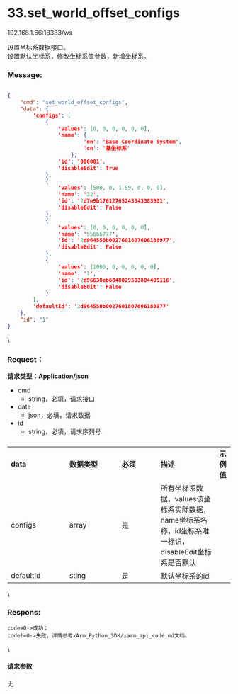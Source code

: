 # 33.set\_world\_offset\_configs

192.168.1.66:18333/ws

设置坐标系数据接口。\
设置默认坐标系，修改坐标系值参数，新增坐标系。

### Message: <a href="#message" id="message"></a>

```json

{
    "cmd": "set_world_offset_configs",
    "data": {
        'configs': [
            {
                'values': [0, 0, 0, 0, 0, 0], 
                'name': {
                        'en': 'Base Coordinate System', 
                        'cn': '基坐标系'
                    }, 
                'id': '000001', 
                'disableEdit': True
            }, 
            {
                'values': [500, 0, 1.89, 0, 0, 0], 
                'name': '32', 
                'id': '2d7e9b17612765243343383901', 
                'disableEdit': False
            }, 
            {
                'values': [0, 0, 0, 0, 0, 0], 
                'name': '55666777', 
                'id': '2d964550b0027601807606188977', 
                'disableEdit': False
            }, 
            {
                'values': [1000, 0, 0, 0, 0, 0], 
                'name': '1', 
                'id': '2d96630eb6848029503804405116', 
                'disableEdit': False
            }
        ], 
        'defaultId': '2d964550b0027601807606188977'
    },
    "id": "1"
}
```

\


### Request： <a href="#request" id="request"></a>

**请求类型：Application/json**

* cmd
  * string，必填，请求接口
* date
  * json，必填，请求数据
* id
  * string，必填，请求序列号

<table data-header-hidden><thead><tr><th width="116"></th><th width="102"></th><th width="72"></th><th></th><th></th></tr></thead><tbody><tr><td><strong>data</strong></td><td><strong>数据类型</strong></td><td><strong>必须</strong></td><td><strong>描述</strong></td><td><strong>示例值</strong></td></tr><tr><td>configs</td><td>array</td><td>是</td><td>所有坐标系数据，values该坐标系实际数据，name坐标系名称，id坐标系唯一标识，disableEdit坐标系是否默认</td><td></td></tr><tr><td>defaultId</td><td>sting</td><td>是</td><td>默认坐标系的id</td><td></td></tr></tbody></table>

\


### Respons: <a href="#respons" id="respons"></a>

```
code=0->成功；
code!=0->失败，详情参考xArm_Python_SDK/xarm_api_code.md文档。
```

\


#### 请求参数

无
